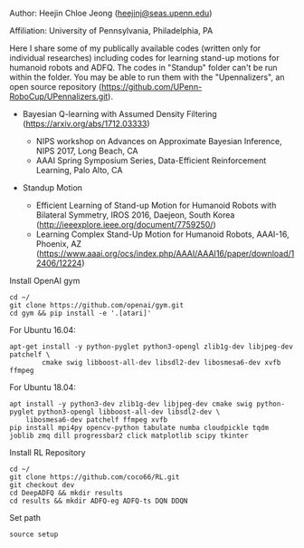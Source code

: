 Author: Heejin Chloe Jeong (heejinj@seas.upenn.edu)

Affiliation: University of Pennsylvania, Philadelphia, PA

Here I share some of my publically available codes (written only for individual researches) including codes for learning stand-up motions for humanoid robots and ADFQ.
The codes in "Standup" folder can't be run within the folder. You may be able to run them with the "Upennalizers", an open source repository (https://github.com/UPenn-RoboCup/UPennalizers.git).

* Bayesian Q-learning with Assumed Density Filtering (https://arxiv.org/abs/1712.03333)
	- NIPS workshop on Advances on Approximate Bayesian Inference, NIPS 2017, Long Beach, CA
	- AAAI Spring Symposium Series, Data-Efficient Reinforcement Learning, Palo Alto, CA 

* Standup Motion
	- Efficient Learning of Stand-up Motion for Humanoid Robots with Bilateral Symmetry, IROS 2016, Daejeon, South Korea (http://ieeexplore.ieee.org/document/7759250/)
	- Learning Complex Stand-Up Motion for Humanoid Robots, AAAI-16, Phoenix, AZ (https://www.aaai.org/ocs/index.php/AAAI/AAAI16/paper/download/12406/12224)


Install OpenAI gym
```
cd ~/ 
git clone https://github.com/openai/gym.git
cd gym && pip install -e '.[atari]'
```
For Ubuntu 16.04:
```
apt-get install -y python-pyglet python3-opengl zlib1g-dev libjpeg-dev patchelf \
        cmake swig libboost-all-dev libsdl2-dev libosmesa6-dev xvfb ffmpeg
```
For Ubuntu 18.04:
```
apt install -y python3-dev zlib1g-dev libjpeg-dev cmake swig python-pyglet python3-opengl libboost-all-dev libsdl2-dev \
    libosmesa6-dev patchelf ffmpeg xvfb
pip install mpi4py opencv-python tabulate numba cloudpickle tqdm joblib zmq dill progressbar2 click matplotlib scipy tkinter
```
Install RL Repository
```
cd ~/
git clone https://github.com/coco66/RL.git
git checkout dev
cd DeepADFQ && mkdir results
cd results && mkdir ADFQ-eg ADFQ-ts DQN DDQN
```
Set path
```
source setup
```
